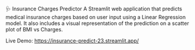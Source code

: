 🩺 Insurance Charges Predictor
A Streamlit web application that predicts medical insurance charges based on user input using a Linear Regression model. 
It also includes a visual representation of the prediction on a scatter plot of BMI vs Charges.

 Live Demo: https://insurance-predict-23.streamlit.app/
